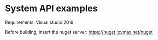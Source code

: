 # System API examples

Requirements:
Visual studio 2019

Before building, insert the nuget server:
https://nuget.loymax.net/nuget
